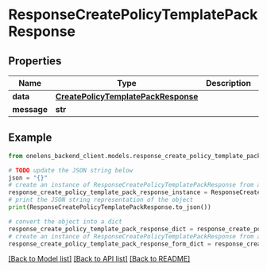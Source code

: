 # ResponseCreatePolicyTemplatePackResponse


## Properties

Name | Type | Description | Notes
------------ | ------------- | ------------- | -------------
**data** | [**CreatePolicyTemplatePackResponse**](CreatePolicyTemplatePackResponse.md) |  | 
**message** | **str** |  | [optional] 

## Example

```python
from onelens_backend_client.models.response_create_policy_template_pack_response import ResponseCreatePolicyTemplatePackResponse

# TODO update the JSON string below
json = "{}"
# create an instance of ResponseCreatePolicyTemplatePackResponse from a JSON string
response_create_policy_template_pack_response_instance = ResponseCreatePolicyTemplatePackResponse.from_json(json)
# print the JSON string representation of the object
print(ResponseCreatePolicyTemplatePackResponse.to_json())

# convert the object into a dict
response_create_policy_template_pack_response_dict = response_create_policy_template_pack_response_instance.to_dict()
# create an instance of ResponseCreatePolicyTemplatePackResponse from a dict
response_create_policy_template_pack_response_form_dict = response_create_policy_template_pack_response.from_dict(response_create_policy_template_pack_response_dict)
```
[[Back to Model list]](../README.md#documentation-for-models) [[Back to API list]](../README.md#documentation-for-api-endpoints) [[Back to README]](../README.md)


